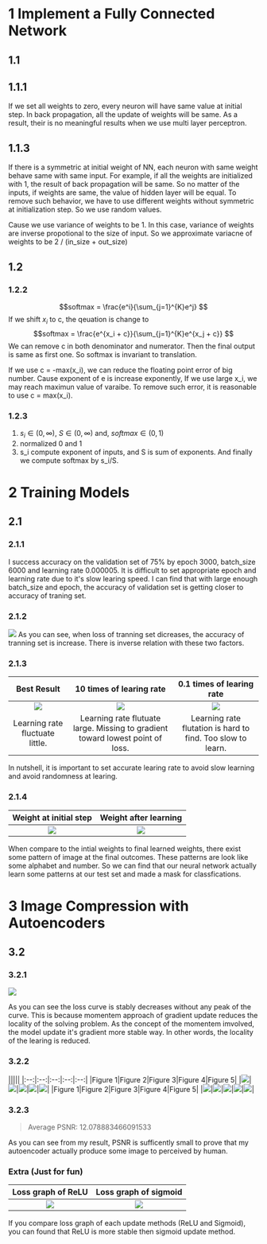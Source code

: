 # 1 Implement a Fully Connected Network
## 1.1
## 1.1.1
If we set all weights to zero, every neuron will have same value at initial step. In back propagation, all the update of weights will be same. As a result, their is no meaningful results when we use multi layer perceptron. 

## 1.1.3
If there is a symmetric at initial weight of NN, each neuron with same weight behave same with same input. For example, if all the weights are initialized with 1, the result of back propagation will be same. So no matter of the inputs, if weights are same, the value of hidden layer will be equal. To remove such behavior, we have to use different weights without symmetric at initialization step. So we use random values. 

Cause we use variance of weights to be 1. In this case, variance of weights are inverse propotional to the size of input. So we approximate variacne of weights to be 2 / (in_size + out_size)

## 1.2
### 1.2.2
$$softmax = \frac{e^i}{\sum_{j=1}^{K}e^j} $$
If we shift $x_i$ to c, the qeuation is change to
$$softmax = \frac{e^{x_i + c}}{\sum_{j=1}^{K}e^{x_j + c}} $$
We can remove c in both denominator and numerator. Then the final output is same as first one. So softmax is invariant to translation. 

If we use c = -max(x_i), we can reduce the floating point error of big number. Cause exponent of e is increase exponently, If we use large x_i, we may reach maximun value of varaibe. To remove such error, it is reasonable to use c = max(x_i).

### 1.2.3
1. $s_i \in (0, \infty)$, $S\in (0, \infty)$ and, $softmax\in(0,1)$
2. normalized 0 and 1
3. s_i compute exponent of inputs, and S is sum of exponents. And finally we compute softmax by s_i/S.

# 2 Training Models
## 2.1
### 2.1.1
I success accuracy on the validation set of 75% by epoch 3000, batch_size 6000 and learning rate 0.000005. It is difficult to set appropriate epoch and learning rate due to it's slow learing speed. I can find that with large enough batch_size and epoch, the accuracy of validation set is getting closer to accuracy of traning set. 

### 2.1.2
![](../ca2-ahn9807/results/Result_best.png)
As you can see, when loss of tranning set dicreases, the accuracy of tranning set is increase. There is inverse relation with these two factors. 

### 2.1.3
| Best Result | 10 times of learing rate | 0.1 times of learing rate |
|:---:|:---:|:---:|
|![](./results/Result_best.png)|![](results/Result10.png)|![](results/Result01.png)|
| Learning rate fluctuate little. | Learning rate flutuate large. Missing to gradient toward lowest point of loss. | Learning rate flutation is hard to find. Too slow to learn. |

In nutshell, it is important to set accurate learing rate to avoid slow learning and avoid randomness at learing. 

### 2.1.4
| Weight at initial step | Weight after learning |
|:---:|:---:|
|![](./results/weight_initial.png)|![](./results/weights.png)|

When compare to the intial weights to final learned weights, there exist some pattern of image at the final outcomes. These patterns are look like some alphabet and number. So we can find that our neural network actually learn some patterns at our test set and made a mask for classfications. 

# 3 Image Compression with Autoencoders
## 3.2
### 3.2.1
![](./results/q3%20loss%20relu.png)

As you can see the loss curve is stably decreases without any peak of the curve. This is because momentem approach of gradient update reduces the locality of the solving problem. As the concept of the momentem imvolved, the model update it's gradient more stable way. In other words, the locality of the learing is reduced. 

### 3.2.2
|||||
|:--:|:--:|:--:|:--:|:--:|
|Figure 1|Figure 2|Figure 3|Figure 4|Figure 5|
|![](./results/Autoencoder%201.png)|![](./results/Autoencoder%202.png)|![](./results/Autoencoder%203.png)|![](./results/Autoencoder%204.png)|![](./results/Autoencoder%205.png)|
|Figure 1|Figure 2|Figure 3|Figure 4|Figure 5|
|![](./results/Autoencoder%206.png)|![](./results/Autoencoder%207.png)|![](./results/Autoencoder%208.png)|![](./results/Autoencoder%209.png)|![](./results/Autoencoder%2010.png)|

### 3.2.3
> Average PSNR: 12.078883466091533

As you can see from my result, PSNR is sufficently small to prove that my autoencoder actually produce some image to perceived by human. 
### Extra (Just for fun)
|Loss graph of ReLU | Loss graph of sigmoid |
|:---:|:---:|
|![](./results/q3%20loss%20relu.png)|![](./results/q3%20loss%20sigmoid.png)|

If you compare loss graph of each update methods (ReLU and Sigmoid), you can found that ReLU is more stable then sigmoid update method. 